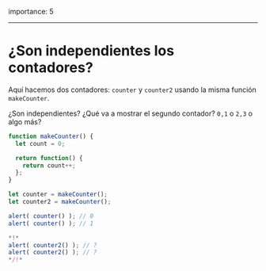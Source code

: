importance: 5

---

# ¿Son independientes los contadores?

Aquí hacemos dos contadores: `counter` y `counter2` usando la misma función `makeCounter`.

¿Son independientes? ¿Qué va a mostrar el segundo contador? `0,1` o `2,3` o algo más?


```js
function makeCounter() {
  let count = 0;

  return function() {
    return count++;
  };
}

let counter = makeCounter();
let counter2 = makeCounter();

alert( counter() ); // 0
alert( counter() ); // 1

*!*
alert( counter2() ); // ?
alert( counter2() ); // ?
*/!*
```

